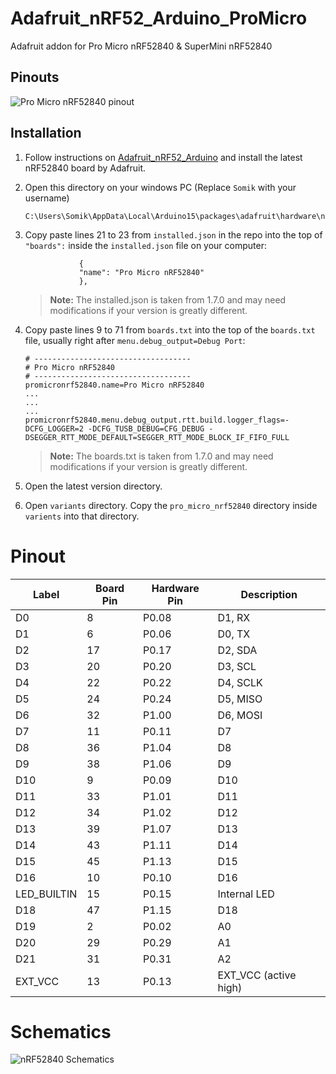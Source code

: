 # Adafruit_nRF52_Arduino_ProMicro
Adafruit addon for Pro Micro nRF52840 & SuperMini nRF52840


## Pinouts

![Pro Micro nRF52840 pinout](https://raw.githubusercontent.com/somik123/Adafruit_nRF52_Arduino_ProMicro/refs/heads/main/img/pro-micro-nRF52840-pinout.png)

## Installation

1. Follow instructions on [Adafruit_nRF52_Arduino](https://github.com/adafruit/Adafruit_nRF52_Arduino) and install the latest nRF52840 board by Adafruit.
1. Open this directory on your windows PC (Replace `Somik` with your username)
    ```
    C:\Users\Somik\AppData\Local\Arduino15\packages\adafruit\hardware\nrf52\
     ```
1. Copy paste lines 21 to 23 from `installed.json` in the repo into the top of `"boards":` inside the `installed.json` file on your computer:
    ```
                {
                "name": "Pro Micro nRF52840"
                },
    ```
    > **Note:** The installed.json is taken from 1.7.0 and may need modifications if your version is greatly different.
1. Copy paste lines 9 to 71 from `boards.txt` into the top of the `boards.txt` file, usually right after `menu.debug_output=Debug Port`:
    ```
    # -----------------------------------
    # Pro Micro nRF52840
    # -----------------------------------
    promicronrf52840.name=Pro Micro nRF52840
    ...
    ...
    ...
    promicronrf52840.menu.debug_output.rtt.build.logger_flags=-DCFG_LOGGER=2 -DCFG_TUSB_DEBUG=CFG_DEBUG -DSEGGER_RTT_MODE_DEFAULT=SEGGER_RTT_MODE_BLOCK_IF_FIFO_FULL
    ```
    > **Note:** The boards.txt is taken from 1.7.0 and may need modifications if your version is greatly different.

1. Open the latest version directory.
1. Open `variants` directory. Copy the `pro_micro_nrf52840` directory inside `varients` into that directory.


# Pinout

| Label | Board Pin | Hardware Pin | Description         |
|-------|-----------|--------------|---------------------|
| D0    | 8         | P0.08        | D1, RX              |
| D1    | 6         | P0.06        | D0, TX              |
| D2    | 17        | P0.17        | D2, SDA             |
| D3    | 20        | P0.20        | D3, SCL             |
| D4    | 22        | P0.22        | D4, SCLK            |
| D5    | 24        | P0.24        | D5, MISO            |
| D6    | 32        | P1.00        | D6, MOSI            |
| D7    | 11        | P0.11        | D7                  |
| D8    | 36        | P1.04        | D8                  |
| D9    | 38        | P1.06        | D9                  |
| D10   | 9         | P0.09        | D10                 |
| D11   | 33        | P1.01        | D11                 |
| D12   | 34        | P1.02        | D12                 |
| D13   | 39        | P1.07        | D13                 |
| D14   | 43        | P1.11        | D14                 |
| D15   | 45        | P1.13        | D15                 |
| D16   | 10        | P0.10        | D16                 |
| LED_BUILTIN   | 15        | P0.15        | Internal LED        |
| D18   | 47        | P1.15        | D18                 |
| D19   | 2         | P0.02        | A0                  |
| D20   | 29        | P0.29        | A1                  |
| D21   | 31        | P0.31        | A2                  |
| EXT_VCC   | 13        | P0.13        | EXT_VCC (active high)|


# Schematics
![nRF52840 Schematics](https://raw.githubusercontent.com/somik123/Adafruit_nRF52_Arduino_ProMicro/refs/heads/main/img/schematic_nRF52840.png)

